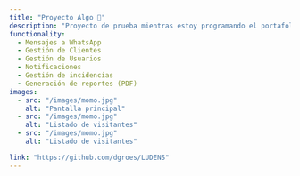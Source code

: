 ```yaml
---
title: "Proyecto Algo 🤞"
description: "Proyecto de prueba mientras estoy programando el portafolio, además en esta línea pruebo que tan largo puede ser la descripción de 'Description', y verificar si no se me desajusta mucho el estilo en base al largo de texto..."
functionality:
  - Mensajes a WhatsApp
  - Gestión de Clientes 
  - Gestión de Usuarios
  - Notificaciones
  - Gestión de incidencias
  - Generación de reportes (PDF)
images:
  - src: "/images/momo.jpg"
    alt: "Pantalla principal"
  - src: "/images/momo.jpg"
    alt: "Listado de visitantes"
  - src: "/images/momo.jpg"
    alt: "Listado de visitantes"

link: "https://github.com/dgroes/LUDENS"
---
```

